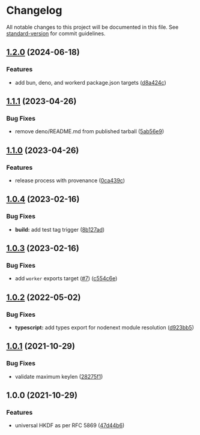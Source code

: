 # Changelog

All notable changes to this project will be documented in this file. See [standard-version](https://github.com/conventional-changelog/standard-version) for commit guidelines.

## [1.2.0](https://github.com/panva/hkdf/compare/v1.1.1...v1.2.0) (2024-06-18)


### Features

* add bun, deno, and workerd package.json targets ([d8a424c](https://github.com/panva/hkdf/commit/d8a424cf6a97bb9a0b06cce58caa95c723f84adf))

## [1.1.1](https://github.com/panva/hkdf/compare/v1.1.0...v1.1.1) (2023-04-26)


### Bug Fixes

* remove deno/README.md from published tarball ([5ab56e9](https://github.com/panva/hkdf/commit/5ab56e96db2f0ff69819d5788f2f0acb1e57bb54))

## [1.1.0](https://github.com/panva/hkdf/compare/v1.0.4...v1.1.0) (2023-04-26)


### Features

* release process with provenance ([0ca439c](https://github.com/panva/hkdf/commit/0ca439c9a431f6ec1337fdf73d4967ccc30cb6e9))

## [1.0.4](https://github.com/panva/hkdf/compare/v1.0.3...v1.0.4) (2023-02-16)


### Bug Fixes

* **build:** add test tag trigger ([8b127ad](https://github.com/panva/hkdf/commit/8b127ad8949f8e99efb91bdc32384864cc1bf070))

## [1.0.3](https://github.com/panva/hkdf/compare/v1.0.2...v1.0.3) (2023-02-16)


### Bug Fixes

* add `worker` exports target ([#7](https://github.com/panva/hkdf/issues/7)) ([c554c6e](https://github.com/panva/hkdf/commit/c554c6e39a0ab38e008a1366b16c201c0f9da278))

## [1.0.2](https://github.com/panva/hkdf/compare/v1.0.1...v1.0.2) (2022-05-02)


### Bug Fixes

* **typescript:** add types export for nodenext module resolution ([d923bb5](https://github.com/panva/hkdf/commit/d923bb5ed9a204f5ee4d9011c1f937e98bbad634))

## [1.0.1](https://github.com/panva/hkdf/compare/v1.0.0...v1.0.1) (2021-10-29)


### Bug Fixes

* validate maximum keylen ([28275f1](https://github.com/panva/hkdf/commit/28275f10595c05c6e65a9fd86aaaf7cc124a06a6))

## 1.0.0 (2021-10-29)


### Features

* universal HKDF as per RFC 5869 ([47d44b6](https://github.com/panva/hkdf/commit/47d44b65e2ad2939980e8784743fd2823fa4988d))
